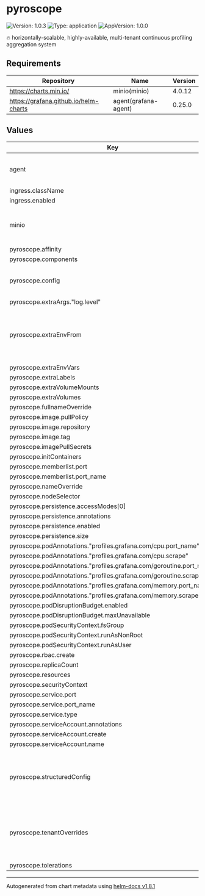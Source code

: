 # pyroscope

![Version: 1.0.3](https://img.shields.io/badge/Version-1.0.3-informational?style=flat-square) ![Type: application](https://img.shields.io/badge/Type-application-informational?style=flat-square) ![AppVersion: 1.0.0](https://img.shields.io/badge/AppVersion-1.0.0-informational?style=flat-square)

🔥 horizontally-scalable, highly-available, multi-tenant continuous profiling aggregation system

## Requirements

| Repository | Name | Version |
|------------|------|---------|
| https://charts.min.io/ | minio(minio) | 4.0.12 |
| https://grafana.github.io/helm-charts | agent(grafana-agent) | 0.25.0 |

## Values

| Key | Type | Default | Description |
|-----|------|---------|-------------|
| agent | object | `{"agent":{"clustering":{"enabled":true},"configMap":{"create":false,"name":"grafana-agent-config-pyroscope"}},"controller":{"podAnnotations":{"profiles.grafana.com/cpu.port_name":"http-metrics","profiles.grafana.com/cpu.scrape":"true","profiles.grafana.com/goroutine.port_name":"http-metrics","profiles.grafana.com/goroutine.scrape":"true","profiles.grafana.com/memory.port_name":"http-metrics","profiles.grafana.com/memory.scrape":"true"},"replicas":1,"type":"statefulset"},"enabled":true}` | ----------------------------------- |
| ingress.className | string | `""` |  |
| ingress.enabled | bool | `false` |  |
| minio | object | `{"buckets":[{"name":"grafana-pyroscope-data","policy":"none","purge":false}],"drivesPerNode":2,"enabled":false,"persistence":{"size":"5Gi"},"podAnnotations":{"phlare.grafana.com/port":"9000","phlare.grafana.com/scrape":"true"},"replicas":1,"resources":{"requests":{"cpu":"100m","memory":"128Mi"}},"rootPassword":"supersecret","rootUser":"grafana-pyroscope"}` | ----------------------------------- |
| pyroscope.affinity | object | `{}` |  |
| pyroscope.components | object | `{}` |  |
| pyroscope.config | string | The config depends on other values been set, details can be found in [`values.yaml`](./values.yaml) | Contains Phlare's configuration as a string. |
| pyroscope.extraArgs."log.level" | string | `"debug"` |  |
| pyroscope.extraEnvFrom | list | `[]` | Environment variables from secrets or configmaps to add to the pods |
| pyroscope.extraEnvVars | object | `{}` |  |
| pyroscope.extraLabels | object | `{}` |  |
| pyroscope.extraVolumeMounts | list | `[]` |  |
| pyroscope.extraVolumes | list | `[]` |  |
| pyroscope.fullnameOverride | string | `""` |  |
| pyroscope.image.pullPolicy | string | `"IfNotPresent"` |  |
| pyroscope.image.repository | string | `"grafana/pyroscope"` |  |
| pyroscope.image.tag | string | `"1.0.0"` |  |
| pyroscope.imagePullSecrets | list | `[]` |  |
| pyroscope.initContainers | list | `[]` |  |
| pyroscope.memberlist.port | int | `7946` |  |
| pyroscope.memberlist.port_name | string | `"memberlist"` |  |
| pyroscope.nameOverride | string | `""` |  |
| pyroscope.nodeSelector | object | `{}` |  |
| pyroscope.persistence.accessModes[0] | string | `"ReadWriteOnce"` |  |
| pyroscope.persistence.annotations | object | `{}` |  |
| pyroscope.persistence.enabled | bool | `false` |  |
| pyroscope.persistence.size | string | `"10Gi"` |  |
| pyroscope.podAnnotations."profiles.grafana.com/cpu.port_name" | string | `"http2"` |  |
| pyroscope.podAnnotations."profiles.grafana.com/cpu.scrape" | string | `"true"` |  |
| pyroscope.podAnnotations."profiles.grafana.com/goroutine.port_name" | string | `"http2"` |  |
| pyroscope.podAnnotations."profiles.grafana.com/goroutine.scrape" | string | `"true"` |  |
| pyroscope.podAnnotations."profiles.grafana.com/memory.port_name" | string | `"http2"` |  |
| pyroscope.podAnnotations."profiles.grafana.com/memory.scrape" | string | `"true"` |  |
| pyroscope.podDisruptionBudget.enabled | bool | `true` |  |
| pyroscope.podDisruptionBudget.maxUnavailable | int | `1` |  |
| pyroscope.podSecurityContext.fsGroup | int | `10001` |  |
| pyroscope.podSecurityContext.runAsNonRoot | bool | `true` |  |
| pyroscope.podSecurityContext.runAsUser | int | `10001` |  |
| pyroscope.rbac.create | bool | `true` |  |
| pyroscope.replicaCount | int | `1` |  |
| pyroscope.resources | object | `{}` |  |
| pyroscope.securityContext | object | `{}` |  |
| pyroscope.service.port | int | `4040` |  |
| pyroscope.service.port_name | string | `"http2"` |  |
| pyroscope.service.type | string | `"ClusterIP"` |  |
| pyroscope.serviceAccount.annotations | object | `{}` |  |
| pyroscope.serviceAccount.create | bool | `true` |  |
| pyroscope.serviceAccount.name | string | `""` |  |
| pyroscope.structuredConfig | object | `{}` | Allows to override Phlare's configuration using structured format. |
| pyroscope.tenantOverrides | object | `{}` | Allows to add tenant specific overrides to the default limit configuration. |
| pyroscope.tolerations | list | `[]` |  |

----------------------------------------------
Autogenerated from chart metadata using [helm-docs v1.8.1](https://github.com/norwoodj/helm-docs/releases/v1.8.1)
